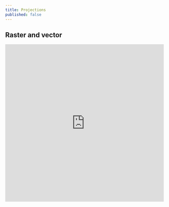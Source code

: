 ```yaml
---
title: Projections
published: false
---
```


## Raster and vector

<iframe width="100%" height="500" frameborder="0"
  src="https://observablehq.com/embed/@johnx25bd/raster-and-vector?cell=*"></iframe>